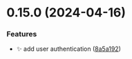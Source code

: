 # 0.15.0 (2024-04-16)


### Features

* :sparkles: add user authentication ([8a5a192](https://github.com/ConsDotPy/snippet-box/commit/8a5a192f4b422bc34c0573d0babf1e2326f40337))



